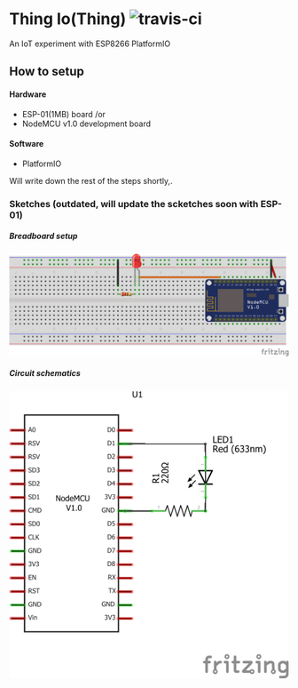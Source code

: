 # Thing Io(Thing) ![travis-ci](https://travis-ci.org/aslamplr/thing.svg?branch=master)
An IoT experiment with ESP8266 PlatformIO

## How to setup
#### Hardware
* ESP-01(1MB) board  /or
* NodeMCU v1.0 development board 

#### Software
* PlatformIO

Will write down the rest of the steps shortly,.

### Sketches (outdated, will update the scketches soon with ESP-01)
##### Breadboard setup
![Breadboard setup sketch](https://raw.githubusercontent.com/aslamplr/thing/master/sketches/sketch1_bb.png)
##### Circuit schematics
![Circuit schematics sketch](https://raw.githubusercontent.com/aslamplr/thing/master/sketches/sketch1_schem.png)
